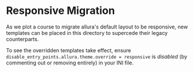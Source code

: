 # Responsive Migration

As we plot a course to migrate allura's default layout to be responsive, new templates can be placed in this directory to supercede their legacy counterparts.

To see the overridden templates take effect, ensure `disable_entry_points.allura.theme.override = responsive` is *disabled* (by commenting out or removing entirely) in your INI file.  